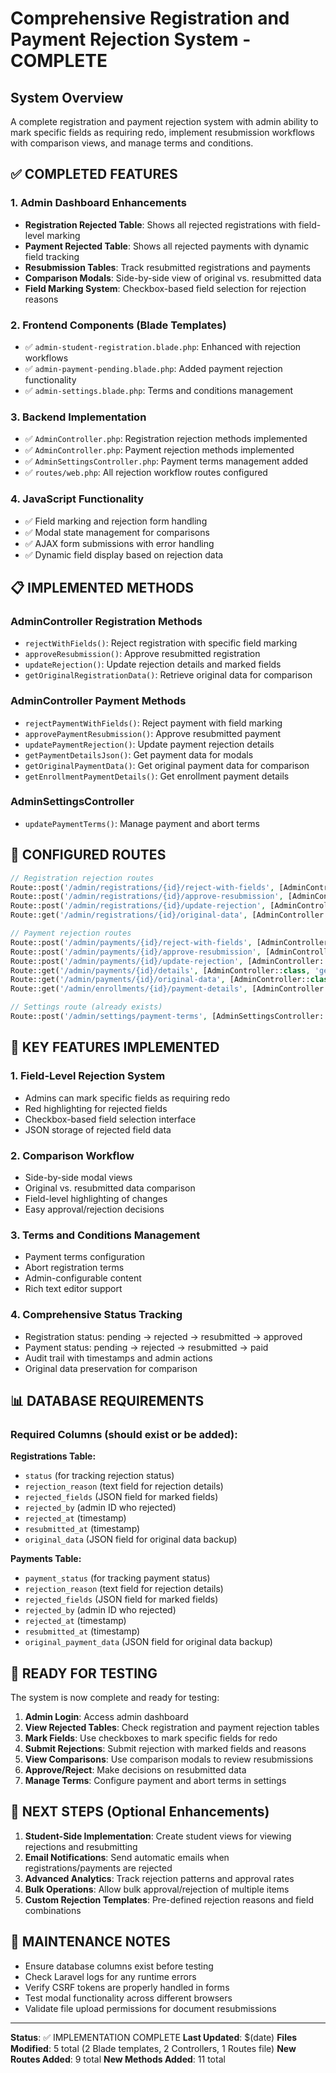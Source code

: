 # Comprehensive Registration and Payment Rejection System - COMPLETE

## System Overview
A complete registration and payment rejection system with admin ability to mark specific fields as requiring redo, implement resubmission workflows with comparison views, and manage terms and conditions.

## ✅ COMPLETED FEATURES

### 1. Admin Dashboard Enhancements
- **Registration Rejected Table**: Shows all rejected registrations with field-level marking
- **Payment Rejected Table**: Shows all rejected payments with dynamic field tracking
- **Resubmission Tables**: Track resubmitted registrations and payments
- **Comparison Modals**: Side-by-side view of original vs. resubmitted data
- **Field Marking System**: Checkbox-based field selection for rejection reasons

### 2. Frontend Components (Blade Templates)
- ✅ `admin-student-registration.blade.php`: Enhanced with rejection workflows
- ✅ `admin-payment-pending.blade.php`: Added payment rejection functionality
- ✅ `admin-settings.blade.php`: Terms and conditions management

### 3. Backend Implementation
- ✅ `AdminController.php`: Registration rejection methods implemented
- ✅ `AdminController.php`: Payment rejection methods implemented
- ✅ `AdminSettingsController.php`: Payment terms management added
- ✅ `routes/web.php`: All rejection workflow routes configured

### 4. JavaScript Functionality
- ✅ Field marking and rejection form handling
- ✅ Modal state management for comparisons
- ✅ AJAX form submissions with error handling
- ✅ Dynamic field display based on rejection data

## 📋 IMPLEMENTED METHODS

### AdminController Registration Methods
- `rejectWithFields()`: Reject registration with specific field marking
- `approveResubmission()`: Approve resubmitted registration
- `updateRejection()`: Update rejection details and marked fields
- `getOriginalRegistrationData()`: Retrieve original data for comparison

### AdminController Payment Methods
- `rejectPaymentWithFields()`: Reject payment with field marking
- `approvePaymentResubmission()`: Approve resubmitted payment
- `updatePaymentRejection()`: Update payment rejection details
- `getPaymentDetailsJson()`: Get payment data for modals
- `getOriginalPaymentData()`: Get original payment data for comparison
- `getEnrollmentPaymentDetails()`: Get enrollment payment details

### AdminSettingsController
- `updatePaymentTerms()`: Manage payment and abort terms

## 🔗 CONFIGURED ROUTES
```php
// Registration rejection routes
Route::post('/admin/registrations/{id}/reject-with-fields', [AdminController::class, 'rejectWithFields'])->name('admin.registrations.reject-with-fields');
Route::post('/admin/registrations/{id}/approve-resubmission', [AdminController::class, 'approveResubmission'])->name('admin.registrations.approve-resubmission');
Route::post('/admin/registrations/{id}/update-rejection', [AdminController::class, 'updateRejection'])->name('admin.registrations.update-rejection');
Route::get('/admin/registrations/{id}/original-data', [AdminController::class, 'getOriginalRegistrationData'])->name('admin.registrations.original-data');

// Payment rejection routes
Route::post('/admin/payments/{id}/reject-with-fields', [AdminController::class, 'rejectPaymentWithFields'])->name('admin.payments.reject-with-fields');
Route::post('/admin/payments/{id}/approve-resubmission', [AdminController::class, 'approvePaymentResubmission'])->name('admin.payments.approve-resubmission');
Route::post('/admin/payments/{id}/update-rejection', [AdminController::class, 'updatePaymentRejection'])->name('admin.payments.update-rejection');
Route::get('/admin/payments/{id}/details', [AdminController::class, 'getPaymentDetailsJson'])->name('admin.payments.details');
Route::get('/admin/payments/{id}/original-data', [AdminController::class, 'getOriginalPaymentData'])->name('admin.payments.original-data');
Route::get('/admin/enrollments/{id}/payment-details', [AdminController::class, 'getEnrollmentPaymentDetails'])->name('admin.enrollments.payment-details');

// Settings route (already exists)
Route::post('/admin/settings/payment-terms', [AdminSettingsController::class, 'updatePaymentTerms']);
```

## 🎯 KEY FEATURES IMPLEMENTED

### 1. Field-Level Rejection System
- Admins can mark specific fields as requiring redo
- Red highlighting for rejected fields
- Checkbox-based field selection interface
- JSON storage of rejected field data

### 2. Comparison Workflow
- Side-by-side modal views
- Original vs. resubmitted data comparison
- Field-level highlighting of changes
- Easy approval/rejection decisions

### 3. Terms and Conditions Management
- Payment terms configuration
- Abort registration terms
- Admin-configurable content
- Rich text editor support

### 4. Comprehensive Status Tracking
- Registration status: pending → rejected → resubmitted → approved
- Payment status: pending → rejected → resubmitted → paid
- Audit trail with timestamps and admin actions
- Original data preservation for comparison

## 📊 DATABASE REQUIREMENTS

### Required Columns (should exist or be added):
**Registrations Table:**
- `status` (for tracking rejection status)
- `rejection_reason` (text field for rejection details)
- `rejected_fields` (JSON field for marked fields)
- `rejected_by` (admin ID who rejected)
- `rejected_at` (timestamp)
- `resubmitted_at` (timestamp)
- `original_data` (JSON field for original data backup)

**Payments Table:**
- `payment_status` (for tracking payment status)
- `rejection_reason` (text field for rejection details)
- `rejected_fields` (JSON field for marked fields)
- `rejected_by` (admin ID who rejected)
- `rejected_at` (timestamp)
- `resubmitted_at` (timestamp)
- `original_payment_data` (JSON field for original data backup)

## 🚀 READY FOR TESTING

The system is now complete and ready for testing:

1. **Admin Login**: Access admin dashboard
2. **View Rejected Tables**: Check registration and payment rejection tables
3. **Mark Fields**: Use checkboxes to mark specific fields for redo
4. **Submit Rejections**: Submit rejection with marked fields and reasons
5. **View Comparisons**: Use comparison modals to review resubmissions
6. **Approve/Reject**: Make decisions on resubmitted data
7. **Manage Terms**: Configure payment and abort terms in settings

## 📝 NEXT STEPS (Optional Enhancements)

1. **Student-Side Implementation**: Create student views for viewing rejections and resubmitting
2. **Email Notifications**: Send automatic emails when registrations/payments are rejected
3. **Advanced Analytics**: Track rejection patterns and approval rates
4. **Bulk Operations**: Allow bulk approval/rejection of multiple items
5. **Custom Rejection Templates**: Pre-defined rejection reasons and field combinations

## 🔧 MAINTENANCE NOTES

- Ensure database columns exist before testing
- Check Laravel logs for any runtime errors
- Verify CSRF tokens are properly handled in forms
- Test modal functionality across different browsers
- Validate file upload permissions for document resubmissions

---

**Status**: ✅ IMPLEMENTATION COMPLETE
**Last Updated**: $(date)
**Files Modified**: 5 total (2 Blade templates, 2 Controllers, 1 Routes file)
**New Routes Added**: 9 total
**New Methods Added**: 11 total
